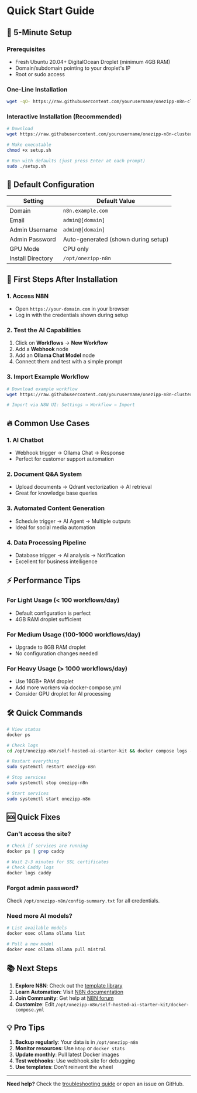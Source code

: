 # Quick Start Guide

## 🚀 5-Minute Setup

### Prerequisites
- Fresh Ubuntu 20.04+ DigitalOcean Droplet (minimum 4GB RAM)
- Domain/subdomain pointing to your droplet's IP
- Root or sudo access

### One-Line Installation

```bash
wget -qO- https://raw.githubusercontent.com/yourusername/onezipp-n8n-cluster/main/setup.sh | sudo bash
```

### Interactive Installation (Recommended)

```bash
# Download
wget https://raw.githubusercontent.com/yourusername/onezipp-n8n-cluster/main/setup.sh

# Make executable
chmod +x setup.sh

# Run with defaults (just press Enter at each prompt)
sudo ./setup.sh
```

## 🎯 Default Configuration

| Setting | Default Value |
|---------|--------------|
| Domain | `n8n.example.com` |
| Email | `admin@[domain]` |
| Admin Username | `admin@[domain]` |
| Admin Password | Auto-generated (shown during setup) |
| GPU Mode | CPU only |
| Install Directory | `/opt/onezipp-n8n` |

## 📝 First Steps After Installation

### 1. Access N8N
- Open `https://your-domain.com` in your browser
- Log in with the credentials shown during setup

### 2. Test the AI Capabilities
1. Click on **Workflows** → **New Workflow**
2. Add a **Webhook** node
3. Add an **Ollama Chat Model** node
4. Connect them and test with a simple prompt

### 3. Import Example Workflow
```bash
# Download example workflow
wget https://raw.githubusercontent.com/yourusername/onezipp-n8n-cluster/main/workflows/ai-qa-example.json

# Import via N8N UI: Settings → Workflow → Import
```

## 🔥 Common Use Cases

### 1. AI Chatbot
- Webhook trigger → Ollama Chat → Response
- Perfect for customer support automation

### 2. Document Q&A System
- Upload documents → Qdrant vectorization → AI retrieval
- Great for knowledge base queries

### 3. Automated Content Generation
- Schedule trigger → AI Agent → Multiple outputs
- Ideal for social media automation

### 4. Data Processing Pipeline
- Database trigger → AI analysis → Notification
- Excellent for business intelligence

## ⚡ Performance Tips

### For Light Usage (< 100 workflows/day)
- Default configuration is perfect
- 4GB RAM droplet sufficient

### For Medium Usage (100-1000 workflows/day)
- Upgrade to 8GB RAM droplet
- No configuration changes needed

### For Heavy Usage (> 1000 workflows/day)
- Use 16GB+ RAM droplet
- Add more workers via docker-compose.yml
- Consider GPU droplet for AI processing

## 🛠️ Quick Commands

```bash
# View status
docker ps

# Check logs
cd /opt/onezipp-n8n/self-hosted-ai-starter-kit && docker compose logs -f

# Restart everything
sudo systemctl restart onezipp-n8n

# Stop services
sudo systemctl stop onezipp-n8n

# Start services
sudo systemctl start onezipp-n8n
```

## 🆘 Quick Fixes

### Can't access the site?
```bash
# Check if services are running
docker ps | grep caddy

# Wait 2-3 minutes for SSL certificates
# Check Caddy logs
docker logs caddy
```

### Forgot admin password?
Check `/opt/onezipp-n8n/config-summary.txt` for all credentials.

### Need more AI models?
```bash
# List available models
docker exec ollama ollama list

# Pull a new model
docker exec ollama ollama pull mistral
```

## 📚 Next Steps

1. **Explore N8N**: Check out the [template library](https://n8n.io/workflows)
2. **Learn Automation**: Visit [N8N documentation](https://docs.n8n.io)
3. **Join Community**: Get help at [N8N forum](https://community.n8n.io)
4. **Customize**: Edit `/opt/onezipp-n8n/self-hosted-ai-starter-kit/docker-compose.yml`

## 💡 Pro Tips

1. **Backup regularly**: Your data is in `/opt/onezipp-n8n`
2. **Monitor resources**: Use `htop` or `docker stats`
3. **Update monthly**: Pull latest Docker images
4. **Test webhooks**: Use webhook.site for debugging
5. **Use templates**: Don't reinvent the wheel

---

**Need help?** Check the [troubleshooting guide](./TROUBLESHOOTING.md) or open an issue on GitHub.
